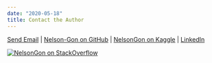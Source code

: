 ```yaml
---
date: "2020-05-18"
title: Contact the Author
---
```


[Send Email](mailto:gonzabato@hotmail.com) | <a class="twitter-follow-button" href="https://github.com/Nelson-Gon" data-size="large" aria-label="Follow @Nelson-Gon on GitHub">Nelson-Gon on GitHub</a> | [NelsonGon on Kaggle](https://www.kaggle.com/gonnel) | 
[LinkedIn](https://www.linkedin.com/in/nelsongon/)





[![NelsonGon on StackOverflow](https://stackoverflow.com/users/flair/10323798.png)](https://stackoverflow.com/users/10323798/nelsongon?tab=profile) 





